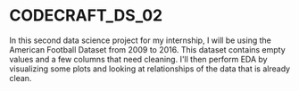 # CODECRAFT_DS_02
In this second data science project for my internship, I will be using the American Football Dataset from 2009 to 2016. This dataset contains empty values and a few columns that need cleaning. I'll then perform EDA by visualizing some plots and looking at relationships of the data that is already clean.
